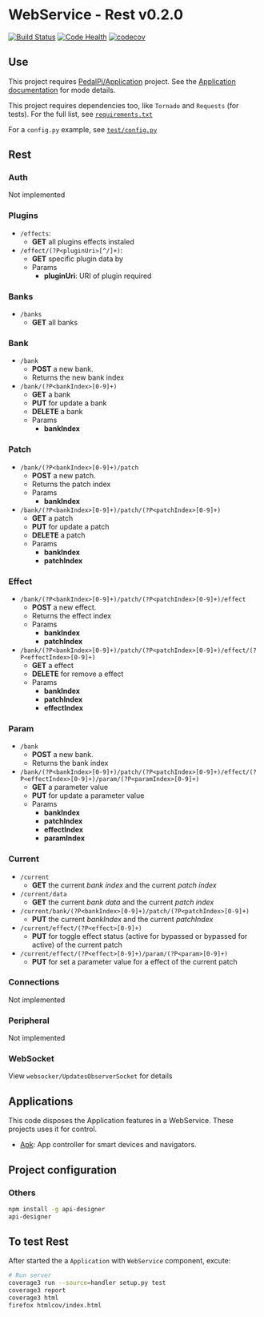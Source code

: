 # WebService - Rest v0.2.0

[![Build Status](https://travis-ci.org/PedalPi/WebService.svg?branch=master)](https://travis-ci.org/PedalPi/WebService) [![Code Health](https://landscape.io/github/PedalPi/WebService/master/landscape.svg?style=flat)](https://landscape.io/github/PedalPi/WebService/master) [![codecov](https://codecov.io/gh/PedalPi/WebService/branch/master/graph/badge.svg)](https://codecov.io/gh/PedalPi/WebService)


## Use

This project requires [PedalPi/Application](http://github.com/PedalPi/Application) project. See the [Application documentation](http://pedalpi-application.readthedocs.io/en/latest/#extending) for mode details.

This project requires dependencies too, like `Tornado` and `Requests` (for tests). For the full list, see [`requirements.txt`](https://github.com/PedalPi/WebService/blob/master/requirements.txt)

For a `config.py` example, see [`test/config.py`](https://github.com/PedalPi/WebService/blob/master/test/config.py)

## Rest

### Auth

Not implemented

### Plugins

* ```/effects```: 
  * **GET** all plugins effects instaled
* ```/effect/(?P<pluginUri>[^/]+)```:
  * **GET** specific plugin data by 
  * Params
    * **pluginUri**: URI of plugin required

### Banks

* ```/banks```
  *  **GET** all banks

### Bank

* ```/bank```
  * **POST** a new bank.
  * Returns the new bank index
* ```/bank/(?P<bankIndex>[0-9]+)```
  * **GET** a bank
  * **PUT** for update a bank
  * **DELETE** a bank
  * Params
    * **bankIndex**

### Patch

* ```/bank/(?P<bankIndex>[0-9]+)/patch```
  * **POST** a new patch.
  * Returns the patch index
  * Params
    * **bankIndex**
* ```/bank/(?P<bankIndex>[0-9]+)/patch/(?P<patchIndex>[0-9]+)```
  * **GET** a patch
  * **PUT** for update a patch
  * **DELETE** a patch
  * Params
    * **bankIndex**
    * **patchIndex**

### Effect

* ```/bank/(?P<bankIndex>[0-9]+)/patch/(?P<patchIndex>[0-9]+)/effect```
  * **POST** a new effect.
  * Returns the effect index
  * Params
    * **bankIndex**
    * **patchIndex**
* ```/bank/(?P<bankIndex>[0-9]+)/patch/(?P<patchIndex>[0-9]+)/effect/(?P<effectIndex>[0-9]+)```
  * **GET** a effect
  * **DELETE** for remove a effect
  * Params
    * **bankIndex**
    * **patchIndex**
    * **effectIndex**

### Param

* ```/bank```
  * **POST** a new bank.
  * Returns the bank index
* ```/bank/(?P<bankIndex>[0-9]+)/patch/(?P<patchIndex>[0-9]+)/effect/(?P<effectIndex>[0-9]+)/param/(?P<paramIndex>[0-9]+)```
  * **GET** a parameter value
  * **PUT** for update a parameter value
  * Params
    * **bankIndex**
    * **patchIndex**
    * **effectIndex**
    * **paramIndex**

### Current

* ```/current```
  * **GET** the current _bank index_ and the current _patch index_
* ```/current/data```
  * **GET** the current _bank data_ and the current _patch index_
* ```/current/bank/(?P<bankIndex>[0-9]+)/patch/(?P<patchIndex>[0-9]+)```
  * **PUT** the current _bankIndex_ and the current _patchIndex_
* ```/current/effect/(?P<effect>[0-9]+)```
  * **PUT** for toggle effect status (active for bypassed or bypassed for active) of the current patch
* ```/current/effect/(?P<effect>[0-9]+)/param/(?P<param>[0-9]+)```
  * **PUT** for set a parameter value for a effect of the current patch

### Connections

Not implemented

### Peripheral

Not implemented

### WebSocket

View ```websocker/UpdatesObserverSocket``` for details

## Applications 

This code disposes the Application features in a WebService. These projects uses it for control.

* [Apk](https://github.com/Apk): App controller for smart devices and navigators.

## Project configuration

### Others

```bash
npm install -g api-designer
api-designer
```

## To test Rest

After started the a `Application` with `WebService` component, excute: 

```bash
# Run server
coverage3 run --source=handler setup.py test
coverage3 report
coverage3 html
firefox htmlcov/index.html
```
